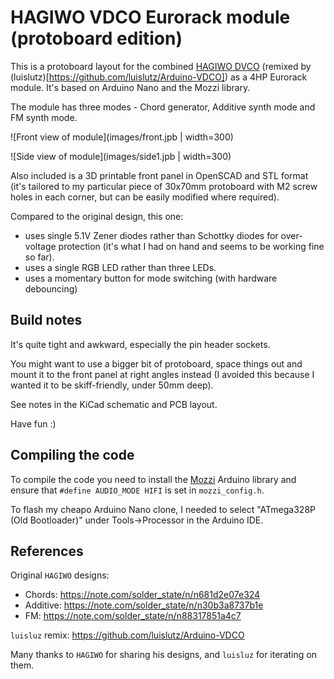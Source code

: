 # HAGIWO VDCO Eurorack module (protoboard edition)

This is a protoboard layout for the combined [HAGIWO DVCO](https://note.com/solder_state/n/n30b3a8737b1e) (remixed by (luislutz)[https://github.com/luislutz/Arduino-VDCO]) as a 4HP Eurorack module. It's based on Arduino Nano and the Mozzi library.

The module has three modes - Chord generator, Additive synth mode and FM synth mode.

![Front view of module](images/front.jpb | width=300)

![Side view of module](images/side1.jpb | width=300)

Also included is a 3D printable front panel in OpenSCAD and STL format (it's tailored to my particular piece of 30x70mm protoboard with M2 screw holes in each corner, but can be easily modified where required).

Compared to the original design, this one:

- uses single 5.1V Zener diodes rather than Schottky diodes for over-voltage protection (it's what I had on hand and seems to be working fine so far).
- uses a single RGB LED rather than three LEDs.
- uses a momentary button for mode switching (with hardware debouncing)

## Build notes

It's quite tight and awkward, especially the pin header sockets. 

You might want to use a bigger bit of protoboard, space things out and mount it to the front panel at right angles instead (I avoided this because I wanted it to be skiff-friendly, under 50mm deep).

See notes in the KiCad schematic and PCB layout. 

Have fun :)

## Compiling the code

To compile the code you need to install the [Mozzi](https://github.com/sensorium/Mozzi) Arduino library and ensure that `#define AUDIO_MODE HIFI` is set in `mozzi_config.h`.

To flash my cheapo Arduino Nano clone, I needed to select "ATmega328P (Old Bootloader)" under Tools->Processor in the Arduino IDE.

## References

Original `HAGIWO` designs:

- Chords: https://note.com/solder_state/n/n681d2e07e324
- Additive: https://note.com/solder_state/n/n30b3a8737b1e
- FM: https://note.com/solder_state/n/n88317851a4c7

`luisluz` remix: https://github.com/luislutz/Arduino-VDCO

Many thanks to `HAGIWO` for sharing his designs, and `luisluz` for iterating on them.